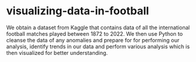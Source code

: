 # visualizing-data-in-football

We obtain a dataset from Kaggle that contains data of all the international football matches played between 1872 to 2022. We then use Python to cleanse the data of any anomalies and prepare for for performing our analysis, identify trends in our data and perform various analysis which is then visualized for better understanding.
